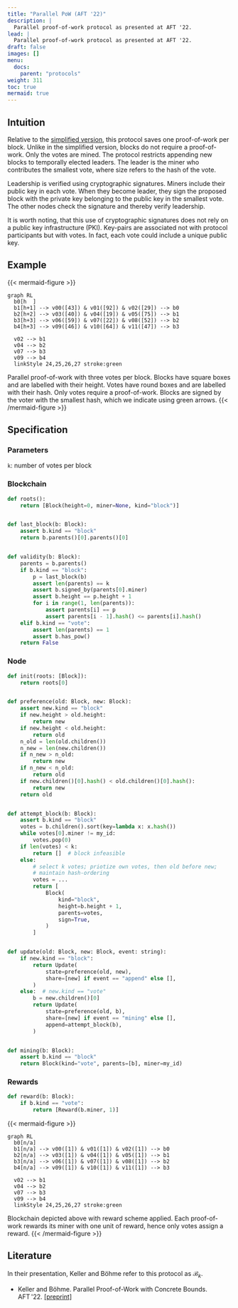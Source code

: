 ```yaml
---
title: "Parallel PoW (AFT '22)"
description: |
  Parallel proof-of-work protocol as presented at AFT '22.
lead: |
  Parallel proof-of-work protocol as presented at AFT '22.
draft: false
images: []
menu:
  docs:
    parent: "protocols"
weight: 311
toc: true
mermaid: true
---
```


## Intuition

Relative to the [simplified version](../parallel-simple), this protocol
saves one proof-of-work per block. Unlike in the simplified version,
blocks do not require a proof-of-work. Only the votes are mined. The
protocol restricts appending new blocks to temporally elected leaders.
The leader is the miner who contributes the smallest vote, where size
refers to the hash of the vote.

Leadership is verified using cryptographic signatures. Miners include
their public key in each vote. When they become leader, they sign the
proposed block with the private key belonging to the public key in the
smallest vote. The other nodes check the signature and thereby verify
leadership.

It is worth noting, that this use of cryptographic signatures does not
rely on a public key infrastructure (PKI). Key-pairs are associated not
with protocol participants but with votes. In fact, each vote could
include a unique public key.

## Example

{{< mermaid-figure >}}
```mermaid
graph RL
  b0[h  ]
  b1[h+1] --> v00([43]) & v01([92]) & v02([29]) --> b0
  b2[h+2] --> v03([40]) & v04([19]) & v05([75]) --> b1
  b3[h+3] --> v06([59]) & v07([22]) & v08([52]) --> b2
  b4[h+3] --> v09([46]) & v10([64]) & v11([47]) --> b3

  v02 --> b1
  v04 --> b2
  v07 --> b3
  v09 --> b4
  linkStyle 24,25,26,27 stroke:green
```
Parallel proof-of-work with three votes per block. Blocks have square
boxes and are labelled with their height. Votes have round boxes and are
labelled with their hash. Only votes require a proof-of-work. Blocks are
signed by the voter with the smallest hash, which we indicate using
green arrows.
{{< /mermaid-figure >}}

## Specification

### Parameters

`k`: number of votes per block

### Blockchain

```python
def roots():
    return [Block(height=0, miner=None, kind="block")]


def last_block(b: Block):
    assert b.kind == "block"
    return b.parents()[0].parents()[0]


def validity(b: Block):
    parents = b.parents()
    if b.kind == "block":
        p = last_block(b)
        assert len(parents) == k
        assert b.signed_by(parents[0].miner)
        assert b.height == p.height + 1
        for i in range(1, len(parents)):
            assert parents[i] == p
            assert parents[i - 1].hash() <= parents[i].hash()
    elif b.kind == "vote":
        assert len(parents) == 1
        assert b.has_pow()
    return False
```

### Node

```python
def init(roots: [Block]):
    return roots[0]


def preference(old: Block, new: Block):
    assert new.kind == "block"
    if new.height > old.height:
        return new
    if new.height < old.height:
        return old
    n_old = len(old.children())
    n_new = len(new.children())
    if n_new > n_old:
        return new
    if n_new < n_old:
        return old
    if new.children()[0].hash() < old.children()[0].hash():
        return new
    return old


def attempt_block(b: Block):
    assert b.kind == "block"
    votes = b.children().sort(key=lambda x: x.hash())
    while votes[0].miner != my_id:
        votes.pop(0)
    if len(votes) < k:
        return []  # block infeasible
    else:
        # select k votes; priotize own votes, then old before new;
        # maintain hash-ordering
        votes = ...
        return [
            Block(
                kind="block",
                height=b.height + 1,
                parents=votes,
                sign=True,
            )
        ]


def update(old: Block, new: Block, event: string):
    if new.kind == "block":
        return Update(
            state=preference(old, new),
            share=[new] if event == "append" else [],
        )
    else:  # new.kind == "vote"
        b = new.children()[0]
        return Update(
            state=preference(old, b),
            share=[new] if event == "mining" else [],
            append=attempt_block(b),
        )


def mining(b: Block):
    assert b.kind == "block"
    return Block(kind="vote", parents=[b], miner=my_id)
```

### Rewards

```python
def reward(b: Block):
    if b.kind == "vote":
        return [Reward(b.miner, 1)]
```

{{< mermaid-figure >}}
```mermaid
graph RL
  b0[n/a]
  b1[n/a] --> v00([1]) & v01([1]) & v02([1]) --> b0
  b2[n/a] --> v03([1]) & v04([1]) & v05([1]) --> b1
  b3[n/a] --> v06([1]) & v07([1]) & v08([1]) --> b2
  b4[n/a] --> v09([1]) & v10([1]) & v11([1]) --> b3

  v02 --> b1
  v04 --> b2
  v07 --> b3
  v09 --> b4
  linkStyle 24,25,26,27 stroke:green
```
Blockchain depicted above with reward scheme applied.
Each proof-of-work rewards its miner with one unit of reward, hence only
votes assign a reward.
{{< /mermaid-figure >}}

<!--

## Attacks

### Selfish Mining

Description.

### SSZ-like attack space

Description.

## CPR API

How to simulate, attack, learn.

-->

## Literature

In their presentation, Keller and Böhme refer to this protocol as
$\mathcal B_k$.

- Keller and Böhme. Parallel Proof-of-Work with Concrete Bounds.
AFT '22. [[preprint]](https://arxiv.org/abs/2204.00034)
